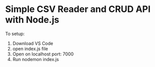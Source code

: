 # Simple CSV Reader and CRUD API with Node.js
To setup:
1. Download VS Code
2. open index.js file
3. Open on localhost port: 7000
4. Run nodemon index.js
